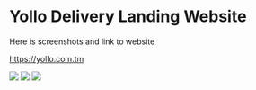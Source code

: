 # Yollo Delivery Landing Website

Here is screenshots and link to website

<https://yollo.com.tm>

![](public/images/ss1.pngcalendar.png)
![](public/images/ss2.pngcalendar.png)
![](public/images/ss3.pngcalendar.png)